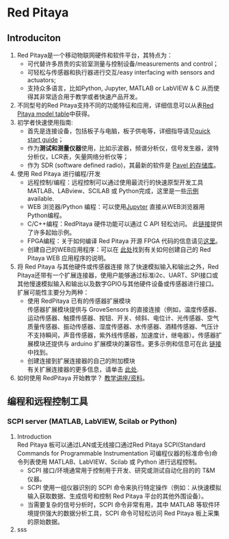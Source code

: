 # Red Pitaya
## Introduciton
1. Red Pitaya是一个移动物联网硬件和软件平台，其特点为：
   * 可代替许多昂贵的实验室测量与控制设备/measurements and control；
   * 可轻松与传感器和执行器进行交互/easy interfacing with sensors and actuators;
   * 支持众多语言，比如Python, Jupyter, MATLAB or LabVIEW & C
   从而使得其非常适合用于教学或者快速产品开发。
2. 不同型号的Red Pitaya支持不同的功能特征和应用，详细信息可以从表[Red Pitaya model table](https://redpitaya.readthedocs.io/en/latest/appsFeatures/supportedFeaturesAndApps.html)中获得。
3. 初学者快速使用指南: 
   * 首先是连接设备，包括板子与电脑，板子供电等，详细指导请见[quick start guide](https://redpitaya.readthedocs.io/en/latest/quickStart/quickStart.html)；
   * 作为**测试和测量仪器**使用，比如示波器，频谱分析仪，信号发生器，波特分析仪，LCR表，矢量网络分析仪等；
   * 作为 SDR (software defined radio)，其最新的软件是 [Pavel 的存储库](http://pavel-demin.github.io/red-pitaya-notes/)。
4. 使用 Red Pitaya 进行编程/开发
   * 远程控制/编程：远程控制可以通过使用最流行的快速原型开发工具 MATLAB、LABview、SCILAB 或 Python完成，这里是一些[示例](https://redpitaya.readthedocs.io/en/latest/appsFeatures/remoteControl/remoteControl.html) available.
   *  WEB 浏览器/Python 编程：可以使用[Jupyter](https://redpitaya.readthedocs.io/en/latest/appsFeatures/jupyter/Jupyter.html?highlight=jupyte) 直接从WEB浏览器用Python编程。
   * C/C++编程：RedPitaya 硬件功能可以通过 C API 轻松访问。 此[链接](https://redpitaya.readthedocs.io/en/latest/appsFeatures/remoteControl/remoteControl.html#examples)提供了许多起始示例。
   * FPGA编程：关于如何编译 Red Pitaya 开源 FPGA 代码的信息请见[这里](https://redpitaya.readthedocs.io/en/latest/developerGuide/fpga.html)。
   * 创建自己的WEB应用程序：可以在 [此处](https://redpitaya.readthedocs.io/en/latest/developerGuide/software/webApps.html)找到有关如何创建自己的 Red Pitaya WEB 应用程序的说明。 
5. 将 Red Pitaya 与其他硬件或传感器连接
   除了快速模拟输入和输出之外，Red Pitaya还带有一个扩展连接器，使用户能够通过标准i2c、UART、SPI接口或其他慢速模拟输入和输出以及数字GPIO与其他硬件设备或传感器进行接口。扩展可能性主要分为两种：
   * 使用 RedPitaya 已有的传感器扩展模块  
     传感器扩展模块提供与 GroveSensors 的直接连接（例如，温度传感器、运动传感器、触摸传感器、按钮、开关、倾斜、电位计、光传感器、空气质量传感器、振动传感器、湿度传感器、水传感器、酒精传感器、气压计不支持瞬间，声音传感器，紫外线传感器，加速度计，继电器）。传感器扩展模块还提供与 arduino 扩展模块的兼容性。更多示例和信息可在此 [链接](https://redpitaya.readthedocs.io/en/latest/appsFeatures/jupyter/Jupyter.html?highlight=jupyter)中找到。
   * 创建连接到扩展连接器的自己的附加模块  
     有关扩展连接器的更多信息，请单击 [此处](https://redpitaya.readthedocs.io/en/latest/developerGuide/125-14/extent.html).
6. 如何使用 RedPitaya 开始教学？
   [教学讲座/资料](https://redpitaya.readthedocs.io/en/latest/teaching/teaching.html)。

## 编程和远程控制工具
### SCPI server (MATLAB, LabVIEW, Scilab or Python)
1. Introduction  
   Red Pitaya 板可以通过LAN或无线接口通过Red Pitaya SCPI(Standard Commands for Programmable Instrumentation 可编程仪器的标准命令)命令列表使用 MATLAB、LabVIEW、Scilab 或 Python 进行远程控制。
   * SCPI 接口/环境通常用于控制用于开发、研究或测试自动化目的的 T&M 仪器。 
   * SCPI 使用一组仪器识别的 SCPI 命令来执行特定操作（例如：从快速模拟输入获取数据、生成信号和控制 Red Pitaya 平台的其他外围设备）。 
   * 当需要复杂的信号分析时，SCPI 命令非常有用，其中 MATLAB 等软件环境提供强大的数据分析工具，SCPI 命令可轻松访问 Red Pitaya 板上采集的原始数据。
2. sss
